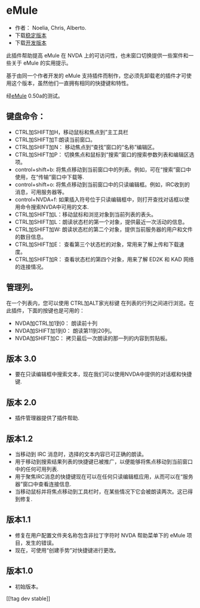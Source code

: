 # eMule #

*	作者： Noelia, Chris, Alberto.
*	下载[稳定版本][1]
*	下载[开发版本][3]

此插件帮助提高 eMule 在 NVDA 上的可访问性，也未窗口切换提供一些案件和一些关于 eMule 的实用提示。

基于由同一个作者开发的 eMule 支持插件而制作，您必须先卸载老的插件才可使用这个版本，虽然他们一直拥有相同的快捷键和特性。

经[eMule][2] 0.50a的测试。

## 键盘命令： ##

*	CTRL加SHIFT加H，移动鼠标和焦点到”主工具栏
*	CTRL加SHIFT加T:朗读当前窗口。
*	CTRL加SHIFT加N： 移动焦点到“查找”窗口的“名称”编辑区。
*	CTRL加SHIFT加P： 切换焦点和鼠标到“搜索”窗口的搜索参数列表和编辑区选项。
*	control+shift+b: 将焦点移动到当前窗口中的列表。例如，可在“搜索”窗口中使用，在“传输”窗口中下载等.
*	control+shift+o: 将焦点移动到当前窗口中的只读编辑框。例如，IRC收到的消息，可用服务器等。
*	control+NVDA+f: 如果插入符号位于只读编辑框中，则打开查找对话框以使用命令搜索NVDA中可用的文本.
*	CTRL加SHIFT加L：移动鼠标和浏览对象到当前列表的表头。
*	CTRL加SHIFT加L：朗读状态栏的第一个对象，提供最近一次活动的信息。
*	CTRL加SHIFT加W: 朗读状态栏的第二个对象，提供当前服务器的用户和文件的数目信息。
*	CTRL加SHIFT加E： 查看第三个状态栏的对象，常用来了解上传和下载速度。
*	CTRL加SHIFT加R： 查看状态栏的第四个对象，用来了解 ED2K 和 KAD 网络的连接情况。

## 管理列。 ##

在一个列表内，您可以使用 CTRL加ALT家光标键 在列表的行列之间进行浏览。在此插件，下面的按键也是可用的：

*	NVDA加CTRL加1到0： 朗读前十列
*	NVDA加SHIFT加1到0： 朗读第11到20列。
*	NVDA加SHIFT加C： 拷贝最后一次朗读的那一列的内容到剪贴板。

## 版本 3.0 ##
*	 要在只读编辑框中搜索文本，现在我们可以使用NVDA中提供的对话框和快捷键.

## 版本 2.0 ##
*	 插件管理器提供了插件帮助.

## 版本1.2 ##
*	 当移动到 IRC 消息时，选择的文本内容已可正确的朗读。
*	 用于移动到搜索结果列表的快捷键已被推广，以便能够将焦点移动到当前窗口中的任何可用列表.
*	 用于聚焦IRC消息的快捷键现在可以在任何只读编辑框应用，从而可以在“服务器”窗口中查看连接信息.
*	 当移动鼠标并将焦点移动到工具栏时，在某些情况下它会被朗读两次。这已得到修复.

## 版本1.1 ##
*	 修复在用户配置文件夹名称包含非拉丁字符时 NVDA 帮助菜单下的 eMule 项目，发生的错误。
*	 现在，可使用“创建手势”对快捷键进行更改。

## 版本1.0 ##
*	 初始版本。

[[!tag dev stable]]

[1]: https://addons.nvda-project.org/files/get.php?file=em

[2]: http://www.emule-project.net

[3]: https://addons.nvda-project.org/files/get.php?file=em-dev

